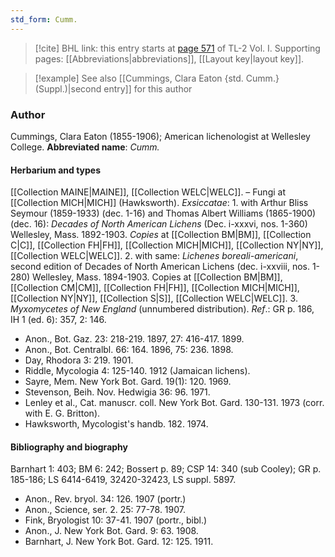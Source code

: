 ```yaml
---
std_form: Cumm.
---
```


> [!cite] BHL link: this entry starts at [page 571](https://www.biodiversitylibrary.org/page/33120702) of TL-2 Vol. I.
> Supporting pages: [[Abbreviations|abbreviations]], [[Layout key|layout key]].

> [!example] See also [[Cummings, Clara Eaton {std. Cumm.} (Suppl.)|second entry]] for this author

### Author

Cummings, Clara Eaton (1855-1906); American lichenologist at Wellesley College. 
**Abbreviated name**: *Cumm.*

#### Herbarium and types

[[Collection MAINE|MAINE]], [[Collection WELC|WELC]]. – Fungi at [[Collection MICH|MICH]] (Hawksworth).
*Exsiccatae*: 1. with Arthur Bliss Seymour (1859-1933) (dec. 1-16) and Thomas Albert Williams (1865-1900) (dec. 16): *Decades of North American Lichens* (Dec. i-xxxvi, nos. 1-360) Wellesley, Mass. 1892-1903. *Copies* at [[Collection BM|BM]], [[Collection C|C]], [[Collection FH|FH]], [[Collection MICH|MICH]], [[Collection NY|NY]], [[Collection WELC|WELC]].
2. with same: *Lichenes boreali-americani*, second edition of Decades of North American Lichens (dec. i-xxviii, nos. 1-280) Wellesley, Mass. 1894-1903. Copies at [[Collection BM|BM]], [[Collection CM|CM]], [[Collection FH|FH]], [[Collection MICH|MICH]], [[Collection NY|NY]], [[Collection S|S]], [[Collection WELC|WELC]].
3. *Myxomycetes of New England* (unnumbered distribution).
*Ref*.: GR p. 186, IH 1 (ed. 6): 357, 2: 146.
- Anon., Bot. Gaz. 23: 218-219. 1897, 27: 416-417. 1899.
- Anon., Bot. Centralbl. 66: 164. 1896, 75: 236. 1898.
- Day, Rhodora 3: 219. 1901.
- Riddle, Mycologia 4: 125-140. 1912 (Jamaican lichens).
- Sayre, Mem. New York Bot. Gard. 19(1): 120. 1969.
- Stevenson, Beih. Nov. Hedwigia 36: 96. 1971.
- Lenley et al., Cat. manuscr. coll. New York Bot. Gard. 130-131. 1973 (corr. with E. G. Britton).
- Hawksworth, Mycologist's handb. 182. 1974.

#### Bibliography and biography

Barnhart 1: 403; BM 6: 242; Bossert p. 89; CSP 14: 340 (sub Cooley); GR p. 185-186; LS 6414-6419, 32420-32423, LS suppl. 5897.
- Anon., Rev. bryol. 34: 126. 1907 (portr.)
- Anon., Science, ser. 2. 25: 77-78. 1907.
- Fink, Bryologist 10: 37-41. 1907 (portr., bibl.)
- Anon., J. New York Bot. Gard. 9: 63. 1908.
- Barnhart, J. New York Bot. Gard. 12: 125. 1911.

